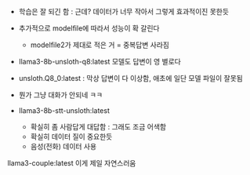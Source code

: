 - 학습은 잘 되긴 함 : 근데? 데이터가 너무 작아서 그렇게 효과적이진 못한듯
- 추가적으로 modelfile에 따라서 성능이 확 갈린다
    - modelfile2가 제대로 적은 거 = 중복답변 사라짐

- llama3-8b-unsloth-q8:latest 모델도 답변이 영 별로다
- unsloth.Q8_0:latest : 막상 답변이 다 이상함, 애초에 일단 모델 파일이 잘못됨
-  뭔가 그냥 대화가 안되네 ㅋㅋ


- llama3-8b-stt-unsloth:latest
    - 확실히 좀 사람답게 대답함 : 그래도 조금 어색함
    - 확실히 데이터 질이 중요한듯
    - 음성(전화) 데이터 사용


llama3-couple:latest 이게 제일 자연스러움